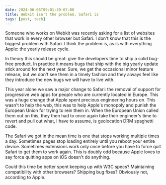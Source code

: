 ```yaml
---
date: 2024-06-05T09:01:39-07:00
title: Webkit isn't the problem, Safari is
tags: [post, tech]
---
```


Someone who works on Webkit was recently asking for a list of websites that work in every other browser but Safari. I don't know that this is the biggest problem with Safari. I think the problem is, as is with everything Apple: the yearly release cycle.

In theory this should be great: give the developers time to ship a solid bug-free product. In practice it means bugs that ship with the big yearly update stick around for the next year. Sure, we get the occasional minor feature release, but we don't see them in a timely fashion and they always feel like they introduce the new bugs we will have to live with.

This year alone we saw a major change to Safari: the removal of support for progressive web apps for people who are currently located in Europe. This was a huge change that Apple spent precious engineering hours on. This wasn't to help the web, this was to help Apple's monopoly and punish the European Union for trying to rein them in. When the European Union called them out on this, they then had to once again take their engineer's time to revert and pull out what, I have to assume, is geolocation DRM spaghetti code.

The Safari we got in the mean time is one that stops working multiple times a day. Sometimes pages stop loading entirely until you reboot your entire device. Sometimes extensions work only once before you have to force quit Safari to get them to work again. This is doubly odd because Apple loves to say force quitting apps on iOS doesn't do anything.

Could this time be better spent keeping up with W3C specs? Maintaining compatibility with other browsers? Shipping bug fixes? Obviously not, according to Apple.
 
